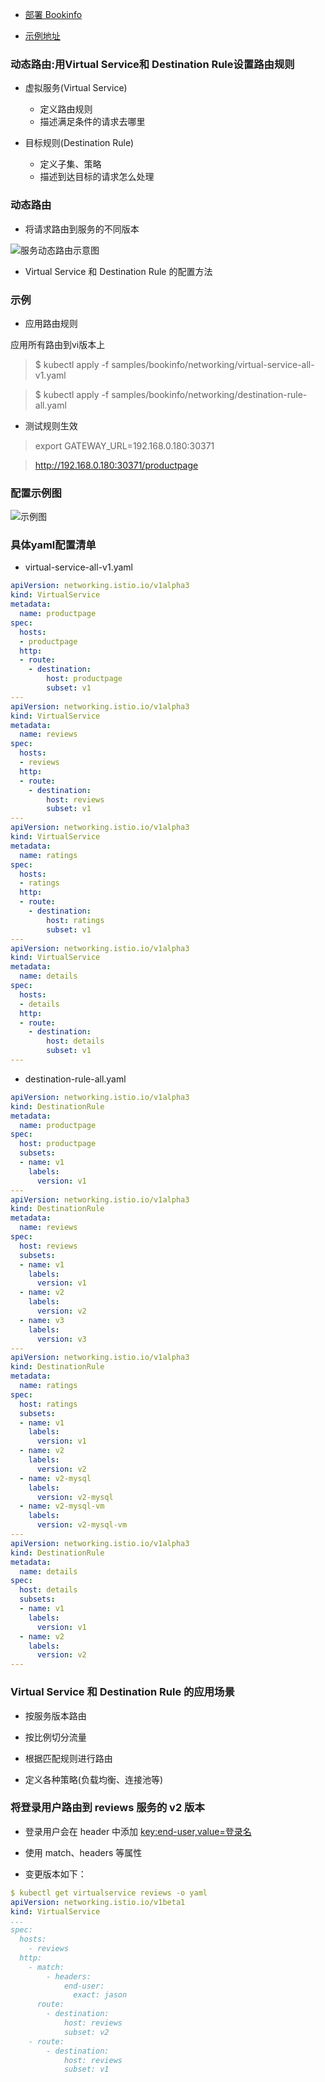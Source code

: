 - [部署 Bookinfo](https://istio.io/latest/docs/examples/bookinfo/)

- [示例地址](https://istio.io/latest/zh/docs/tasks/traffic-management/request-routing/)

### 动态路由:用Virtual Service和 Destination Rule设置路由规则
- 虚拟服务(Virtual Service) 
  - 定义路由规则 
  - 描述满足条件的请求去哪里

- 目标规则(Destination Rule) 
  - 定义子集、策略
  - 描述到达目标的请求怎么处理
    
### 动态路由
- 将请求路由到服务的不同版本

![服务动态路由示意图](image/服务动态路由示意图.png)

- Virtual Service 和 Destination Rule 的配置方法

### 示例
- 应用路由规则

应用所有路由到vi版本上

> $ kubectl apply -f samples/bookinfo/networking/virtual-service-all-v1.yaml
 
> $ kubectl apply -f samples/bookinfo/networking/destination-rule-all.yaml

- 测试规则生效

> export GATEWAY_URL=192.168.0.180:30371

> http://192.168.0.180:30371/productpage

### 配置示例图
![示例图](image/istio流量配置示意图.png)


### 具体yaml配置清单
- virtual-service-all-v1.yaml
```yaml
apiVersion: networking.istio.io/v1alpha3
kind: VirtualService
metadata:
  name: productpage
spec:
  hosts:
  - productpage
  http:
  - route:
    - destination:
        host: productpage
        subset: v1
---
apiVersion: networking.istio.io/v1alpha3
kind: VirtualService
metadata:
  name: reviews
spec:
  hosts:
  - reviews
  http:
  - route:
    - destination:
        host: reviews
        subset: v1
---
apiVersion: networking.istio.io/v1alpha3
kind: VirtualService
metadata:
  name: ratings
spec:
  hosts:
  - ratings
  http:
  - route:
    - destination:
        host: ratings
        subset: v1
---
apiVersion: networking.istio.io/v1alpha3
kind: VirtualService
metadata:
  name: details
spec:
  hosts:
  - details
  http:
  - route:
    - destination:
        host: details
        subset: v1
---
```

- destination-rule-all.yaml
```yaml
apiVersion: networking.istio.io/v1alpha3
kind: DestinationRule
metadata:
  name: productpage
spec:
  host: productpage
  subsets:
  - name: v1
    labels:
      version: v1
---
apiVersion: networking.istio.io/v1alpha3
kind: DestinationRule
metadata:
  name: reviews
spec:
  host: reviews
  subsets:
  - name: v1
    labels:
      version: v1
  - name: v2
    labels:
      version: v2
  - name: v3
    labels:
      version: v3
---
apiVersion: networking.istio.io/v1alpha3
kind: DestinationRule
metadata:
  name: ratings
spec:
  host: ratings
  subsets:
  - name: v1
    labels:
      version: v1
  - name: v2
    labels:
      version: v2
  - name: v2-mysql
    labels:
      version: v2-mysql
  - name: v2-mysql-vm
    labels:
      version: v2-mysql-vm
---
apiVersion: networking.istio.io/v1alpha3
kind: DestinationRule
metadata:
  name: details
spec:
  host: details
  subsets:
  - name: v1
    labels:
      version: v1
  - name: v2
    labels:
      version: v2
---
```

### Virtual Service 和 Destination Rule 的应用场景
- 按服务版本路由

- 按比例切分流量

- 根据匹配规则进行路由

- 定义各种策略(负载均衡、连接池等)

### 将登录用户路由到 reviews 服务的 v2 版本 
- 登录用户会在 header 中添加 <key:end-user,value=登录名>

- 使用 match、headers 等属性

- 变更版本如下：
```yaml
$ kubectl get virtualservice reviews -o yaml
apiVersion: networking.istio.io/v1beta1
kind: VirtualService
...
spec:
  hosts:
    - reviews
  http:
    - match:
        - headers:
            end-user:
              exact: jason
      route:
        - destination:
            host: reviews
            subset: v2
    - route:
        - destination:
            host: reviews
            subset: v1
```





